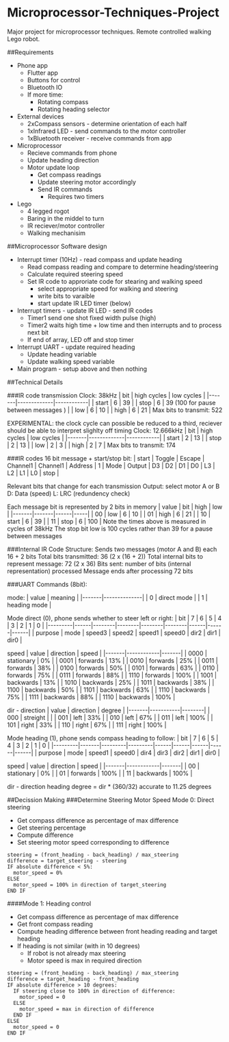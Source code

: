 # Microprocessor-Techniques-Project
Major project for microprocessor techniques. Remote controlled walking Lego robot.

##Requirements
- Phone app
  - Flutter app
  - Buttons for control
  - Bluetooth IO
  - If more time:
    - Rotating compass
    - Rotating heading selector
- External devices
  - 2xCompass sensors - determine orientation of each half
  - 1xInfrared LED - send commands to the motor controller
  - 1xBluetooth receiver - receive commands from app
- Microprocessor
  - Recieve commands from phone
  - Update heading direction
  - Motor update loop
    - Get compass readings
    - Update steering motor accordingly
    - Send IR commands
      - Requires two timers
- Lego
  - 4 legged rogot
  - Baring in the middel to turn
  - IR reciever/motor controller
  - Walking mechanisim

##Microprocessor Software design
- Interrupt timer (10Hz) - read compass and update heading
  - Read compass reading and compare to determine heading/steering
  - Calculate required steering speed
  - Set IR code to approriate code for stearing and walking speed
    - select appropriate speed for walking and steering
    - write bits to varaible
    - start update IR LED timer (below)
- Interrupt timers - update IR LED - send IR codes
  - Timer1 send one shot fixed width pulse (high)
  - Timer2 waits high time + low time and then interrupts and to process next bit
  - If end of array, LED off and stop timer
- Interrupt UART - update required heading
  - Update heading variable
  - Update walking speed variable
- Main program - setup above and then nothing

##Technical Details

###IR code transmission
Clock: 38kHz
| bit   | high cycles | low cycles |
|-------|-------------|------------|
| start | 6           | 39         |
| stop  | 6           | 39 (100 for pause between messages ) |
| low   | 6           | 10         |
| high  | 6           | 21         |
Max bits to transmit: 522

EXPERIMENTAL: the clock cycle can possible be reduced to a third, reciever should be able to interpret slighlty off timing
Clock: 12.666kHz
| bit   | high cycles | low cycles |
|-------|-------------|------------|
| start | 2           | 13         |
| stop  | 2           | 13         |
| low   | 2           | 3          |
| high  | 2           | 7          |
Max bits to transmit: 174

###IR codes
16 bit message + start/stop bit:
| start | Toggle | Escape | Channel1 | Channel1 | Address | 1 | Mode | Output | D3 | D2 | D1 | D0 | L3 | L2 | L1 | L0 | stop |

Relevant bits that change for each transmission
Output: select motor A or B
D: Data (speed)
L: LRC (redundency check)

Each message bit is represented by 2 bits in memory
| value | bit   | high | low |
|-------|-------|------|-----|
| 00    | low   | 6    | 10  |
| 01    | high  | 6    | 21  |
| 10    | start | 6    | 39  |
| 11    | stop  | 6    | 100 |
Note the times above is measured in cycles of 38kHz
The stop bit low is 100 cycles rather than 39 for a pause between messages

###Internal IR Code Structure:
Sends two messages (motor A and B) each 16 + 2 bits
Total bits transmitted: 36 (2 x (16 + 2))
Total internal bits to represent message: 72 (2 x 36)
Bits sent: number of bits (internal representation) processed
Message ends after processing 72 bits

###UART Commands (8bit):

mode:
| value | meaning      |
|-------|--------------|
| 0     | direct mode  |
| 1     | heading mode |

Mode direct (0), phone sends whether to steer left or right:
| bit     | 7    | 6      | 5      | 4      | 3      | 2    | 1    | 0    |
|---------|------|--------|--------|--------|--------|------|------|------|
| purpose | mode | speed3 | speed2 | speed1 | speed0 | dir2 | dir1 | dir0 |

speed
| value | direction  | speed |
|-------|------------|-------|
| 0000  | stationary | 0%    |
| 0001  | forwards   | 13%   |
| 0010  | forwards   | 25%   |
| 0011  | forwards   | 38%   |
| 0100  | forwards   | 50%   |
| 0101  | forwards   | 63%   |
| 0110  | forwards   | 75%   |
| 0111  | forwards   | 88%   |
| 1110  | forwards   | 100%  |
| 1001  | backwards  | 13%   |
| 1010  | backwards  | 25%   |
| 1011  | backwards  | 38%   |
| 1100  | backwards  | 50%   |
| 1101  | backwards  | 63%   |
| 1110  | backwards  | 75%   |
| 1111  | backwards  | 88%   |
| 1110  | backwards  | 100%  |

dir - direction
| value | direction | degree |
|-------|-----------|--------|
| 000   | streight  |        |
| 001   | left      | 33%    |
| 010   | left      | 67%    |
| 011   | left      | 100%   |
| 101   | right     | 33%    |
| 110   | right     | 67%    |
| 111   | right     | 100%   |

Mode heading (1), phone sends compass heading to follow:
| bit     | 7     | 6       | 5       | 4    | 3    | 2    | 1    | 0    |
|---------|-------|---------|---------|------|------|------|------|------|
| purpose | mode  | speed1  | speed0  | dir4 | dir3 | dir2 | dir1 | dir0 |

speed
| value | direction  | speed |
|-------|------------|-------|
| 00    | stationary | 0%    |
| 01    | forwards   | 100%  |
| 11    | backwards  | 100%  |

dir - direction
heading degree = dir * (360/32)
accurate to 11.25 degrees

##Decission Making
###Determine Steering Motor Speed
Mode 0: Direct steering
- Get compass difference as percentage of max difference
- Get steering percentage
- Compute difference
- Set steering motor speed corresponding to difference

```
steering = (front_heading - back_heading) / max_steering
difference = target_steering - steering
IF absolute difference < 5%:
  motor_speed = 0%
ELSE
  motor_speed = 100% in direction of target_steering
END IF
```

####Mode 1: Heading control
- Get compass difference as percentage of max difference
- Get front compass reading
- Compute heading difference between front heading reading and target heading
- If heading is not similar (with in 10 degrees)
  - If robot is not already max steering
  - Motor speed is max in required direction

```
steering = (front_heading - back_heading) / max_steering
difference = target_heading - front_heading
IF absolute difference > 10 degrees:
  IF steering close to 100% in direction of difference:
    motor_speed = 0
  ELSE
    motor_speed = max in direction of difference
  END IF
ELSE
  motor_speed = 0
END IF
```
